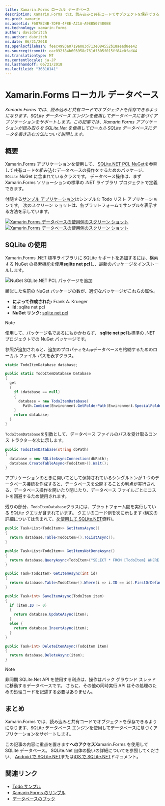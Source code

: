 ```yaml
---
title: Xamarin.Forms ローカル データベース
description: Xamarin.Forms では、読み込みと共有コードでオブジェクトを保存できるようになります、SQLite データベース エンジンを使用してデータベースに基づくアプリケーションをサポートします。 この記事では、Xamarin.Forms アプリケーションが読み取りを SQLite.Net を使用してローカル SQLite データベースにデータを書き込む方法について説明します。
ms.prod: xamarin
ms.assetid: F687B24B-7DF0-4F8E-A21A-A9BB507480EB
ms.technology: xamarin-forms
author: davidbritch
ms.author: dabritch
ms.date: 06/21/2018
ms.openlocfilehash: feec4993a0719a083d713e084552b18aead8ee42
ms.sourcegitcommit: eac092f84b603958c761df305f015ff84e0fad44
ms.translationtype: MT
ms.contentlocale: ja-JP
ms.lasthandoff: 06/21/2018
ms.locfileid: "36310141"
---
```

# <a name="xamarinforms-local-databases"></a>Xamarin.Forms ローカル データベース

_Xamarin.Forms では、読み込みと共有コードでオブジェクトを保存できるようになります、SQLite データベース エンジンを使用してデータベースに基づくアプリケーションをサポートします。この記事では、Xamarin.Forms アプリケーションが読み取りを SQLite.Net を使用してローカル SQLite データベースにデータを書き込む方法について説明します。_

## <a name="overview"></a>概要

Xamarin.Forms アプリケーションを使用して、 [SQLite.NET PCL NuGet](https://www.nuget.org/packages/sqlite-net-pcl/)を参照して共有コードを組み込むデータベースの操作をするためのパッケージ、 `SQLite` NuGet に含まれているクラスです。 データベース操作は、まず Xamarin.Forms ソリューションの標準の .NET ライブラリ プロジェクトで定義できます。

付随する[サンプル アプリケーション](https://github.com/xamarin/xamarin-forms-samples/tree/master/Todo)はシンプルな Todo リスト アプリケーションです。 次のスクリーン ショットは、各プラットフォームでサンプルを表示する方法を示しています。

[![Xamarin.Forms データベースの使用例のスクリーン ショット](databases-images/todo-list-sml.png "TodoList 最初のページのスクリーン ショット")](databases-images/todo-list.png#lightbox "TodoList 最初のページのスクリーン ショット") [ ![Xamarin.Forms データベースの使用例のスクリーン ショット](databases-images/todo-list-sml.png "TodoList 最初のページのスクリーン ショット")](databases-images/todo-list.png#lightbox "TodoList 最初のページのスクリーン ショット")

<a name="Using_SQLite_with_PCL" />

## <a name="using-sqlite"></a>SQLite の使用

Xamarin.Forms .NET 標準ライブラリに SQLite サポートを追加するには、検索する NuGet の検索機能を使用**sqlite net pcl**し、最新のパッケージをインストールします。

![NuGet SQLite.NET PCL パッケージを追加](databases-images/vs2017-sqlite-pcl-nuget.png "NuGet SQLite.NET PCL パッケージの追加")

類似した名前の NuGet パッケージの数が、適切なパッケージがこれらの属性。

- **によって作成された:** Frank A. Krueger
- **Id:** sqlite net pcl
- **NuGet リンク:** [sqlite net pcl](https://www.nuget.org/packages/sqlite-net-pcl/)

> [!NOTE]
> 使用して、パッケージ名であるにもかかわらず、 **sqlite net pcl**も標準の .NET プロジェクトでの NuGet パッケージです。

参照が追加されると、追加のプロパティを`App`データベースを格納するためのローカル ファイル パスを表すクラス。

```csharp
static TodoItemDatabase database;

public static TodoItemDatabase Database
{
  get
  {
    if (database == null)
    {
      database = new TodoItemDatabase(
        Path.Combine(Environment.GetFolderPath(Environment.SpecialFolder.LocalApplicationData), "TodoSQLite.db3"));
    }
    return database;
  }
}
```

`TodoItemDatabase`を引数として、データベース ファイルのパスを受け取るコンス トラクターを次に示します。

```csharp
public TodoItemDatabase(string dbPath)
{
  database = new SQLiteAsyncConnection(dbPath);
  database.CreateTableAsync<TodoItem>().Wait();
}
```

アプリケーションのときに開いてとして保持されているシングルトンが 1 つのデータベース接続を作成すると、データベースを公開することの利点が実行される、データベース操作を開いたり閉じたり、データベース ファイルごとにコストを回避するため使用されます。

残りの部分、`TodoItemDatabase`クラスには、プラットフォーム間を実行している SQLite クエリが含まれています。 クエリのコード例を次に示します (構文の詳細については含まれて、[を使用して SQLite.NET](~/cross-platform/app-fundamentals/index.md)資料)。

```csharp
public Task<List<TodoItem>> GetItemsAsync()
{
  return database.Table<TodoItem>().ToListAsync();
}

public Task<List<TodoItem>> GetItemsNotDoneAsync()
{
  return database.QueryAsync<TodoItem>("SELECT * FROM [TodoItem] WHERE [Done] = 0");
}

public Task<TodoItem> GetItemAsync(int id)
{
  return database.Table<TodoItem>().Where(i => i.ID == id).FirstOrDefaultAsync();
}

public Task<int> SaveItemAsync(TodoItem item)
{
  if (item.ID != 0)
  {
    return database.UpdateAsync(item);
  }
  else {
    return database.InsertAsync(item);
  }
}

public Task<int> DeleteItemAsync(TodoItem item)
{
  return database.DeleteAsync(item);
}
```

> [!NOTE]
> 非同期 SQLite.Net API を使用する利点は、操作はバック グラウンド スレッドに移動するデータベースです。 さらに、その他の同時実行 API はその処理のための処理コードを記述する必要はありません。

## <a name="summary"></a>まとめ

Xamarin.Forms では、読み込みと共有コードでオブジェクトを保存できるようになります、SQLite データベース エンジンを使用してデータベースに基づくアプリケーションをサポートします。

この記事の内容に重点を置きます**へのアクセス**Xamarin.Forms を使用して SQLite データベース。 SQLite.Net 自体の扱いの詳細についてを参照してください、 [Android で SQLite.NET](~/android/data-cloud/data-access/using-sqlite-orm.md)または[iOS で SQLite.NET](~/ios/data-cloud/data/using-sqlite-orm.md)ドキュメント。

## <a name="related-links"></a>関連リンク

- [Todo サンプル](https://developer.xamarin.com/samples/xamarin-forms/Todo/)
- [Xamarin.Forms のサンプル](https://developer.xamarin.com/samples/xamarin-forms/all/)
- [データベースのブック](https://developer.xamarin.com/workbooks/xamarin-forms/application-fundamentals/database/database.workbook)
